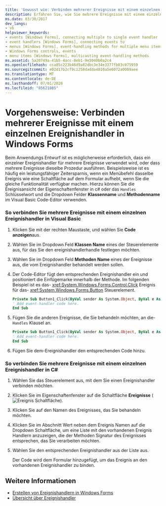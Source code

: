 ```yaml
---
title: 'Gewusst wie: Verbinden mehrerer Ereignisse mit einem einzelnen Ereignis Handler'
description: Erfahren Sie, wie Sie mehrere Ereignisse mit einem einzelnen Ereignishandler in Windows Forms verbinden, indem Sie die Ereignisansicht des Eigenschaftenfenster in c# verwenden.
ms.date: 03/30/2017
dev_langs:
- vb
helpviewer_keywords:
- events [Windows Forms], connecting multiple to single event handler
- event handlers [Windows Forms], connecting events to
- menus [Windows Forms], event-handling methods for multiple menu items
- Windows Forms controls, events
- menu items [Windows Forms], multicasting event-handling methods
ms.assetid: 5a20749a-41b5-4acc-8eb1-9e5040b0a2c4
ms.openlocfilehash: cca85c223b46d9a82dbc3e34e3377fb83c075959
ms.sourcegitcommit: e02d17b2cf9c1258dadda4810a5e6072a0089aee
ms.translationtype: MT
ms.contentlocale: de-DE
ms.lasthandoff: 07/01/2020
ms.locfileid: "85621885"
---
```

# <a name="how-to-connect-multiple-events-to-a-single-event-handler-in-windows-forms"></a>Vorgehensweise: Verbinden mehrerer Ereignisse mit einem einzelnen Ereignishandler in Windows Forms
Beim Anwendungs Entwurf ist es möglicherweise erforderlich, dass ein einzelner Ereignishandler für mehrere Ereignisse verwendet wird, oder dass mehrere Ereignisse dieselbe Prozedur ausführen. Beispielsweise ist es häufig ein leistungsfähiger Zeitersparnis, wenn ein Menübefehl dasselbe Ereignis wie eine Schaltfläche auf dem Formular aufhebt, wenn Sie die gleiche Funktionalität verfügbar machen. Hierzu können Sie die Ereignisansicht der Eigenschaftenfenster in c# oder das `Handles` Schlüsselwort und die Dropdown Felder **Klassenname** und **Methodenname** im Visual Basic Code-Editor verwenden.  
  
### <a name="to-connect-multiple-events-to-a-single-event-handler-in-visual-basic"></a>So verbinden Sie mehrere Ereignisse mit einem einzelnen Ereignishandler in Visual Basic  
  
1. Klicken Sie mit der rechten Maustaste, und wählen Sie **Code anzeigen**aus.  
  
2. Wählen Sie im Dropdown Feld **Klassen Name** eines der Steuerelemente aus, für das Sie den ereignishandlerhandle festlegen möchten.  
  
3. Wählen Sie im Dropdown Feld **Methoden Name** eines der Ereignisse aus, die vom Ereignishandler behandelt werden sollen.  
  
4. Der Code-Editor fügt den entsprechenden Ereignishandler ein und positioniert die Einfügemarke innerhalb der Methode. Im folgenden Beispiel ist es das- <xref:System.Windows.Forms.Control.Click> Ereignis für das- <xref:System.Windows.Forms.Button> Steuerelement.  
  
    ```vb  
    Private Sub Button1_Click(ByVal sender As System.Object, ByVal e As System.EventArgs) Handles Button1.Click  
    ' Add event-handler code here.  
    End Sub  
    ```  
  
5. Fügen Sie die anderen Ereignisse, die Sie behandeln möchten, an die- `Handles` Klausel an.  
  
    ```vb  
    Private Sub Button1_Click(ByVal sender As System.Object, ByVal e As System.EventArgs) Handles Button1.Click, Button2.Click  
    ' Add event-handler code here.  
    End Sub  
    ```  
  
6. Fügen Sie dem-Ereignishandler den entsprechenden Code hinzu.  
  
### <a name="to-connect-multiple-events-to-a-single-event-handler-in-c"></a>So verbinden Sie mehrere Ereignisse mit einem einzelnen Ereignishandler in C\#
  
1. Wählen Sie das Steuerelement aus, mit dem Sie einen Ereignishandler verbinden möchten.  
  
2. Klicken Sie im Eigenschaftenfenster auf die Schaltfläche **Ereignisse** (![Ereignis Schaltfläche](./media/vxeventsbutton-propertieswindow.png "vxEventsButton_PropertiesWindow")).  
  
3. Klicken Sie auf den Namen des Ereignisses, das Sie behandeln möchten.  
  
4. Klicken Sie im Abschnitt Wert neben dem Ereignis Namen auf die Dropdown Schaltfläche, um eine Liste mit den vorhandenen Ereignis Handlern anzuzeigen, die der Methoden Signatur des Ereignisses entsprechen, das Sie verarbeiten möchten.  
  
5. Wählen Sie den entsprechenden Ereignishandler aus der Liste aus.  
  
     Der Code wird dem Formular hinzugefügt, um das Ereignis an den vorhandenen Ereignishandler zu binden.  
  
## <a name="see-also"></a>Weitere Informationen

- [Erstellen von Ereignishandlern in Windows Forms](creating-event-handlers-in-windows-forms.md)
- [Übersicht über Ereignishandler](event-handlers-overview-windows-forms.md)
